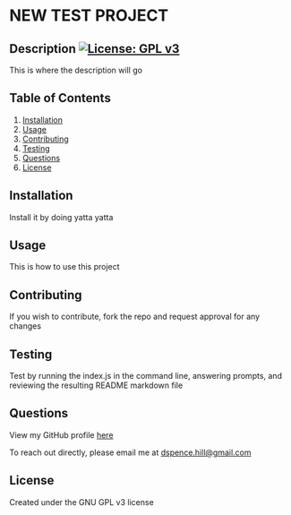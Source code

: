 # NEW TEST PROJECT

  ## Description [![License: GPL v3](https://img.shields.io/badge/License-GPLv3-blue.svg)](https://www.gnu.org/licenses/gpl-3.0)
  This is where the description will go

  ## Table of Contents
1. [Installation](#installation)
2. [Usage](#usage)
3. [Contributing](#contributing)
4. [Testing](#tests)
5. [Questions](#questions)
6. [License](#license)


## Installation
Install it by doing yatta yatta


## Usage
This is how to use this project


## Contributing
If you wish to contribute, fork the repo and request approval for any changes


## Testing
Test by running the index.js in the command line, answering prompts, and reviewing the resulting README markdown file


## Questions
View my GitHub profile [here](https://github.com/dspnc)  

To reach out directly, please email me at dspence.hill@gmail.com

## License
  Created under the GNU GPL v3 license

